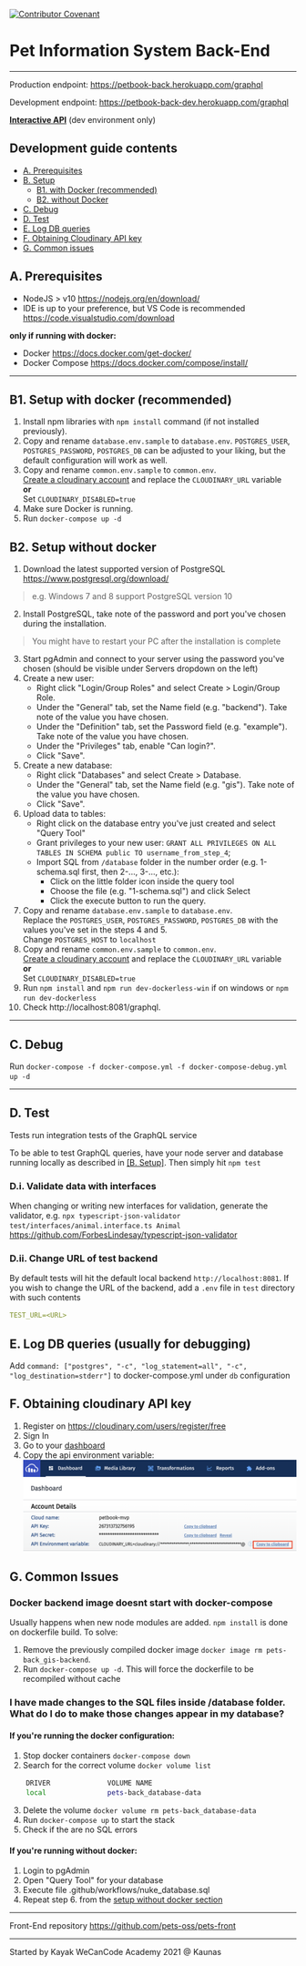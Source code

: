 [![Contributor Covenant](https://img.shields.io/badge/Contributor%20Covenant-v2.0%20adopted-ff69b4.svg)](CODE_OF_CONDUCT.md)

# Pet Information System Back-End

---

Production endpoint: https://petbook-back.herokuapp.com/graphql

Development endpoint: https://petbook-back-dev.herokuapp.com/graphql

**[Interactive API](https://petbook-back-dev.herokuapp.com/graphql)** (dev environment only)

## Development guide contents

- [A. Prerequisites](#a-prerequisites)
- [B. Setup](#b1-setup-with-docker-recommended)
    - [B1. with Docker (recommended)](#b1-setup-with-docker-recommended)
    - [B2. without Docker](#b2-setup-without-docker)
- [C. Debug](#c-debug)
- [D. Test](#d-test)
- [E. Log DB queries](#e-log-db-queries-usually-for-debugging)
- [F. Obtaining Cloudinary API key](#f-obtaining-cloudinary-api-key)
- [G. Common issues](#g-common-issues)


## A. Prerequisites

* NodeJS > v10 https://nodejs.org/en/download/
* IDE is up to your preference, but VS Code is recommended https://code.visualstudio.com/download

**only if running with docker:**
* Docker https://docs.docker.com/get-docker/
* Docker Compose https://docs.docker.com/compose/install/
---

## B1. Setup with docker (recommended)

1. Install npm libraries with `npm install` command (if not installed previously).
2. Copy and rename `database.env.sample` to `database.env`. `POSTGRES_USER`, `POSTGRES_PASSWORD`, `POSTGRES_DB` can be adjusted to your liking, but the default configuration will work as well.
3. Copy and rename `common.env.sample` to `common.env`.  
[Create a cloudinary account](#f-obtaining-cloudinary-api-key) and replace the `CLOUDINARY_URL` variable  
**or**  
Set `CLOUDINARY_DISABLED=true`
4. Make sure Docker is running.
5. Run `docker-compose up -d`

## B2. Setup without docker

1. Download the latest supported version of PostgreSQL https://www.postgresql.org/download/
> e.g. Windows 7 and 8 support PostgreSQL version 10
2. Install PostgreSQL, take note of the password and port you've chosen during the installation.
> You might have to restart your PC after the installation is complete
3. Start pgAdmin and connect to your server using the password you've chosen (should be visible under Servers dropdown on the left)
4. Create a new user:
    - Right click "Login/Group Roles" and select Create > Login/Group Role.
    - Under the "General" tab, set the Name field (e.g. "backend"). Take note of the value you have chosen.
    - Under the "Definition" tab, set the Password field (e.g. "example"). Take note of the value you have chosen.
    - Under the "Privileges" tab, enable "Can login?".
    - Click "Save".
5. Create a new database:
    - Right click "Databases" and select Create > Database.
    - Under the "General" tab, set the Name field (e.g. "gis"). Take note of the value you have chosen.
    - Click "Save".
6. Upload data to tables:
    - Right click on the database entry you've just created and select "Query Tool"
    - Grant privileges to your new user: `GRANT ALL PRIVILEGES ON ALL TABLES IN SCHEMA public TO username_from_step_4`;
    - Import SQL from `/database` folder in the number order (e.g. 1-schema.sql first, then 2-..., 3-..., etc.):
        - Click on the little folder icon inside the query tool
        - Choose the file (e.g. "1-schema.sql") and click Select
        - Click the execute button to run the query.
7. Copy and rename `database.env.sample` to `database.env`.  
Replace the `POSTGRES_USER`, `POSTGRES_PASSWORD`, `POSTGRES_DB` with the values you've set in the steps 4 and 5.  
Change `POSTGRES_HOST` to `localhost`
9. Copy and rename `common.env.sample` to `common.env`.  
[Create a cloudinary account](#f-obtaining-cloudinary-api-key) and replace the `CLOUDINARY_URL` variable  
**or**  
Set `CLOUDINARY_DISABLED=true`
10. Run `npm install` and `npm run dev-dockerless-win` if on windows or `npm run dev-dockerless`
11. Check http://localhost:8081/graphql.

---

## C. Debug

Run `docker-compose -f docker-compose.yml -f docker-compose-debug.yml up -d`

---

## D. Test

Tests run integration tests of the GraphQL service

To be able to test GraphQL queries, have your node server and database running locally as described in  [[B. Setup]](#b1-setup-with-docker-recommended). Then simply hit `npm test`

### D.i. Validate data with interfaces

When changing or writing new interfaces for validation, generate the validator, e.g. `npx typescript-json-validator test/interfaces/animal.interface.ts Animal` https://github.com/ForbesLindesay/typescript-json-validator

### D.ii. Change URL of test backend

By default tests will hit the default local backend `http://localhost:8081`. If you wish to change the URL of the backend, add a `.env` file in `test` directory with such contents

```yaml
TEST_URL=<URL>
```
## E. Log DB queries (usually for debugging)

Add `command: ["postgres", "-c", "log_statement=all", "-c", "log_destination=stderr"]` to docker-compose.yml under `db` configuration

## F. Obtaining cloudinary API key
1. Register on https://cloudinary.com/users/register/free
2. Sign In
3. Go to your [dashboard](https://cloudinary.com/console/)
4. Copy the api environment variable:  
![cloudinary dashboard](docs/cloudinary.png)

## G. Common Issues

### Docker backend image doesnt start with docker-compose

Usually happens when new node modules are added. `npm install` is done on dockerfile build. To solve:
1. Remove the previously compiled docker image `docker image rm pets-back_gis-backend`.
2. Run `docker-compose up -d`. This will force the dockerfile to be recompiled without cache

### I have made changes to the SQL files inside /database folder. What do I do to make those changes appear in my database?

#### If you're running the docker configuration:
1. Stop docker containers `docker-compose down`
2. Search for the correct volume `docker volume list`

```bash
    DRIVER              VOLUME NAME
    local               pets-back_database-data
```

3. Delete the volume `docker volume rm pets-back_database-data`
4. Run `docker-compose up` to start the stack
5. Check if the are no SQL errors

#### If you're running without docker:
1. Login to pgAdmin
2. Open "Query Tool" for your database
3. Execute file .github/workflows/nuke_database.sql
4. Repeat step 6. from the [setup without docker section](#b2-setup-without-docker)

---

Front-End repository https://github.com/pets-oss/pets-front

---

Started by Kayak WeCanCode Academy 2021 @ Kaunas
